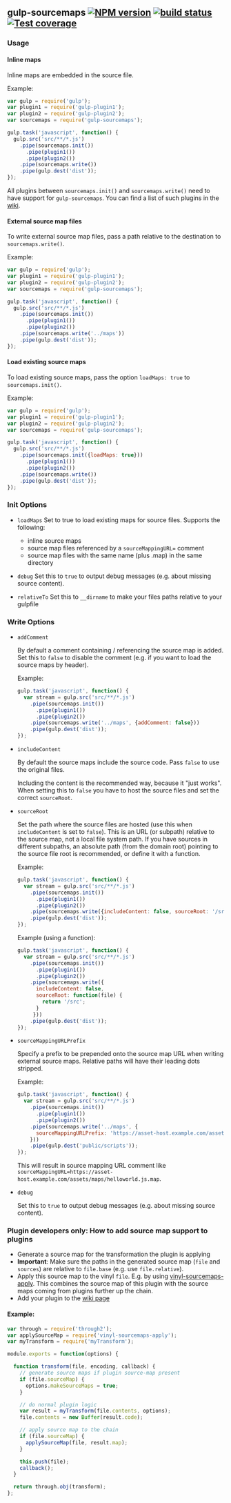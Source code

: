 ## gulp-sourcemaps  [![NPM version][npm-image]][npm-url] [![build status][travis-image]][travis-url] [![Test coverage][coveralls-image]][coveralls-url]

### Usage

#### Inline maps
Inline maps are embedded in the source file.

Example:
```javascript
var gulp = require('gulp');
var plugin1 = require('gulp-plugin1');
var plugin2 = require('gulp-plugin2');
var sourcemaps = require('gulp-sourcemaps');

gulp.task('javascript', function() {
  gulp.src('src/**/*.js')
    .pipe(sourcemaps.init())
      .pipe(plugin1())
      .pipe(plugin2())
    .pipe(sourcemaps.write())
    .pipe(gulp.dest('dist'));
});
```

All plugins between `sourcemaps.init()` and `sourcemaps.write()` need to have support for `gulp-sourcemaps`. You can find a list of such plugins in the [wiki](https://github.com/floridoo/gulp-sourcemaps/wiki/Plugins-with-gulp-sourcemaps-support).


#### External source map files

To write external source map files, pass a path relative to the destination to `sourcemaps.write()`.

Example:
```javascript
var gulp = require('gulp');
var plugin1 = require('gulp-plugin1');
var plugin2 = require('gulp-plugin2');
var sourcemaps = require('gulp-sourcemaps');

gulp.task('javascript', function() {
  gulp.src('src/**/*.js')
    .pipe(sourcemaps.init())
      .pipe(plugin1())
      .pipe(plugin2())
    .pipe(sourcemaps.write('../maps'))
    .pipe(gulp.dest('dist'));
});
```

#### Load existing source maps

To load existing source maps, pass the option `loadMaps: true` to `sourcemaps.init()`.

Example:
```javascript
var gulp = require('gulp');
var plugin1 = require('gulp-plugin1');
var plugin2 = require('gulp-plugin2');
var sourcemaps = require('gulp-sourcemaps');

gulp.task('javascript', function() {
  gulp.src('src/**/*.js')
    .pipe(sourcemaps.init({loadMaps: true}))
      .pipe(plugin1())
      .pipe(plugin2())
    .pipe(sourcemaps.write())
    .pipe(gulp.dest('dist'));
});
```


### Init Options

- `loadMaps`
  Set to true to load existing maps for source files. Supports the following:
    - inline source maps
    - source map files referenced by a `sourceMappingURL=` comment
    - source map files with the same name (plus .map) in the same directory

- `debug`
  Set this to `true` to output debug messages (e.g. about missing source content).

- `relativeTo`
  Set this to `__dirname` to make your files paths relative to your gulpfile


### Write Options

- `addComment`

  By default a comment containing / referencing the source map is added. Set this to `false` to disable the comment (e.g. if you want to load the source maps by header).

  Example:
  ```javascript
  gulp.task('javascript', function() {
    var stream = gulp.src('src/**/*.js')
      .pipe(sourcemaps.init())
        .pipe(plugin1())
        .pipe(plugin2())
      .pipe(sourcemaps.write('../maps', {addComment: false}))
      .pipe(gulp.dest('dist'));
  });
  ```

- `includeContent`

  By default the source maps include the source code. Pass `false` to use the original files.

  Including the content is the recommended way, because it "just works". When setting this to `false` you have to host the source files and set the correct `sourceRoot`.

- `sourceRoot`

  Set the path where the source files are hosted (use this when `includeContent` is set to `false`). This is an URL (or subpath) relative to the source map, not a local file system path. If you have sources in different subpaths, an absolute path (from the domain root) pointing to the source file root is recommended, or define it with a function.

  Example:
  ```javascript
  gulp.task('javascript', function() {
    var stream = gulp.src('src/**/*.js')
      .pipe(sourcemaps.init())
        .pipe(plugin1())
        .pipe(plugin2())
      .pipe(sourcemaps.write({includeContent: false, sourceRoot: '/src'}))
      .pipe(gulp.dest('dist'));
  });
  ```

  Example (using a function):
  ```javascript
  gulp.task('javascript', function() {
    var stream = gulp.src('src/**/*.js')
      .pipe(sourcemaps.init())
        .pipe(plugin1())
        .pipe(plugin2())
      .pipe(sourcemaps.write({
        includeContent: false,
        sourceRoot: function(file) {
          return '/src';
        }
       }))
      .pipe(gulp.dest('dist'));
  });
  ```

- `sourceMappingURLPrefix`

  Specify a prefix to be prepended onto the source map URL when writing external source maps. Relative paths will have their leading dots stripped.

  Example:
  ```javascript
  gulp.task('javascript', function() {
    var stream = gulp.src('src/**/*.js')
      .pipe(sourcemaps.init())
        .pipe(plugin1())
        .pipe(plugin2())
      .pipe(sourcemaps.write('../maps', {
        sourceMappingURLPrefix: 'https://asset-host.example.com/assets'
      }))
      .pipe(gulp.dest('public/scripts'));
  });
  ```

  This will result in source mapping URL comment like `sourceMappingURL=https://asset-host.example.com/assets/maps/helloworld.js.map`.

- `debug`

  Set this to `true` to output debug messages (e.g. about missing source content).

### Plugin developers only: How to add source map support to plugins

- Generate a source map for the transformation the plugin is applying
- **Important**: Make sure the paths in the generated source map (`file` and `sources`) are relative to `file.base` (e.g. use `file.relative`).
- Apply this source map to the vinyl `file`. E.g. by using [vinyl-sourcemaps-apply](https://github.com/floridoo/vinyl-sourcemaps-apply).
  This combines the source map of this plugin with the source maps coming from plugins further up the chain.
- Add your plugin to the [wiki page](https://github.com/floridoo/gulp-sourcemaps/wiki/Plugins-with-gulp-sourcemaps-support)

#### Example:

```javascript
var through = require('through2');
var applySourceMap = require('vinyl-sourcemaps-apply');
var myTransform = require('myTransform');

module.exports = function(options) {

  function transform(file, encoding, callback) {
    // generate source maps if plugin source-map present
    if (file.sourceMap) {
      options.makeSourceMaps = true;
    }

    // do normal plugin logic
    var result = myTransform(file.contents, options);
    file.contents = new Buffer(result.code);

    // apply source map to the chain
    if (file.sourceMap) {
      applySourceMap(file, result.map);
    }

    this.push(file);
    callback();
  }

  return through.obj(transform);
};
```

[npm-image]: https://img.shields.io/npm/v/gulp-sourcemaps.svg?style=flat
[npm-url]: https://npmjs.org/package/gulp-sourcemaps
[travis-image]: https://img.shields.io/travis/floridoo/gulp-sourcemaps.svg?style=flat
[travis-url]: https://travis-ci.org/floridoo/gulp-sourcemaps
[coveralls-image]: https://img.shields.io/coveralls/floridoo/gulp-sourcemaps.svg?style=flat
[coveralls-url]: https://coveralls.io/r/floridoo/gulp-sourcemaps?branch=master
